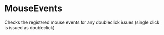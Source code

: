 # MouseEvents
Checks the registered mouse events for any doubleclick issues (single click is issued as doubleclick)
